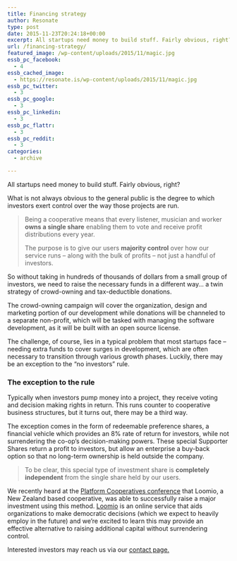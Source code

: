 ```yaml
---
title: Financing strategy
author: Resonate
type: post
date: 2015-11-23T20:24:18+00:00
excerpt: All startups need money to build stuff. Fairly obvious, right? What is not always obvious to the general public is the degree to which investors exert control over the way those projects are run. Being a cooperative means that every listener, musician and worker owns a single share.
url: /financing-strategy/
featured_image: /wp-content/uploads/2015/11/magic.jpg
essb_pc_facebook:
  - 4
essb_cached_image:
  - https://resonate.is/wp-content/uploads/2015/11/magic.jpg
essb_pc_twitter:
  - 3
essb_pc_google:
  - 3
essb_pc_linkedin:
  - 3
essb_pc_flattr:
  - 3
essb_pc_reddit:
  - 3
categories:
  - archive

---
```

All startups need money to build stuff. Fairly obvious, right?

What is not always obvious to the general public is the degree to which investors exert control over the way those projects are run.

> Being a cooperative means that every listener, musician and worker **owns a single share** enabling them to vote and receive profit distributions every year.
> 
> The purpose is to give our users **majority control** over how our service runs – along with the bulk of profits – not just a handful of investors.

So without taking in hundreds of thousands of dollars from a small group of investors, we need to raise the necessary funds in a different way&#8230; a twin strategy of crowd-owning and tax-deductible donations.

The crowd-owning campaign will cover the organization, design and marketing portion of our development while donations will be channeled to a separate non-profit, which will be tasked with managing the software development, as it will be built with an open source license.

The challenge, of course, lies in a typical problem that most startups face – needing extra funds to cover surges in development, which are often necessary to transition through various growth phases. Luckily, there may be an exception to the &#8220;no investors&#8221; rule.

### The exception to the rule

Typically when investors pump money into a project, they receive voting and decision making rights in return. This runs counter to cooperative business structures, but it turns out, there may be a third way.

The exception comes in the form of redeemable preference shares, a financial vehicle which provides an 8% rate of return for investors, while not surrendering the co-op&#8217;s decision-making powers. These special Supporter Shares return a profit to investors, but allow an enterprise a buy-back option so that no long-term ownership is held outside the company.

> To be clear, this special type of investment share is **completely independent** from the single share held by our users.

We recently heard at the <a href="https://resonate.is/the-platform-cooperative-movement/" target="_blank" rel="noopener noreferrer">Platform Cooperatives conference</a> that Loomio, a New Zealand based cooperative, was able to successfully raise a major investment using this method. <a href="https://www.loomio.org" target="_blank" rel="noopener noreferrer">Loomio</a> is an online service that aids organizations to make democratic decisions (which we expect to heavily employ in the future) and we&#8217;re excited to learn this may provide an effective alternative to raising additional capital without surrendering control.

Interested investors may reach us via our <a href="https://resonate.is/contact-us/" target="_blank" rel="noopener noreferrer">contact page.</a>